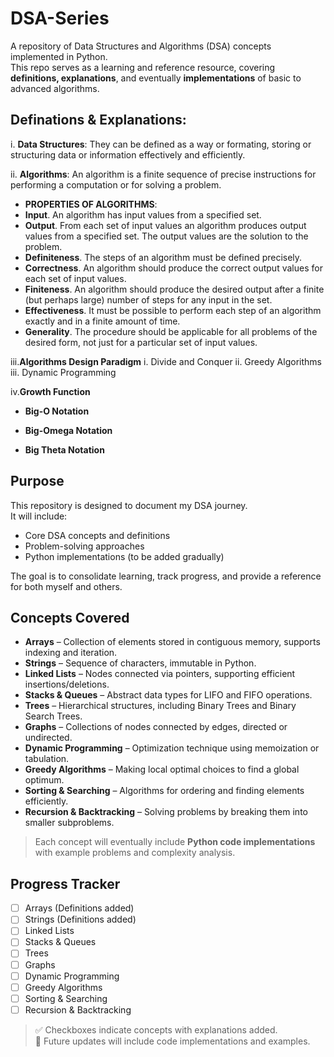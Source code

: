 # DSA-Series
A repository of Data Structures and Algorithms (DSA) concepts implemented in Python.  
This repo serves as a learning and reference resource, covering **definitions, explanations**, and eventually **implementations** of basic to advanced algorithms.

## **Definations** & **Explanations**:

i. **Data Structures**: They can be defined as a way or formating, storing or structuring data or information effectively and efficiently.

ii. **Algorithms**: An algorithm is a finite sequence of precise instructions for performing a computation or for
solving a problem.
  - **PROPERTIES OF ALGORITHMS**:
  - **Input**. An algorithm has input values from a specified set.
  -  **Output**. From each set of input values an algorithm produces output values from a specified
     set. The output values are the solution to the problem.
  - **Definiteness**. The steps of an algorithm must be defined precisely.
  - **Correctness**. An algorithm should produce the correct output values for each set of input
    values.
  - **Finiteness**. An algorithm should produce the desired output after a finite (but perhaps
    large) number of steps for any input in the set.
  - **Effectiveness**. It must be possible to perform each step of an algorithm exactly and in a
    finite amount of time.
  - **Generality**. The procedure should be applicable for all problems of the desired form, not
    just for a particular set of input values.
    
iii.**Algorithms Design Paradigm**
  i. Divide and Conquer
  ii. Greedy Algorithms
  iii. Dynamic Programming

iv.**Growth Function**
  - **Big-O Notation**
    

    
  - **Big-Omega Notation**


  - **Big Theta Notation**



## Purpose

This repository is designed to document my DSA journey.  
It will include:
- Core DSA concepts and definitions
- Problem-solving approaches
- Python implementations (to be added gradually)

The goal is to consolidate learning, track progress, and provide a reference for both myself and others.

## Concepts Covered

- **Arrays** – Collection of elements stored in contiguous memory, supports indexing and iteration.  
- **Strings** – Sequence of characters, immutable in Python.  
- **Linked Lists** – Nodes connected via pointers, supporting efficient insertions/deletions.  
- **Stacks & Queues** – Abstract data types for LIFO and FIFO operations.  
- **Trees** – Hierarchical structures, including Binary Trees and Binary Search Trees.  
- **Graphs** – Collections of nodes connected by edges, directed or undirected.  
- **Dynamic Programming** – Optimization technique using memoization or tabulation.  
- **Greedy Algorithms** – Making local optimal choices to find a global optimum.  
- **Sorting & Searching** – Algorithms for ordering and finding elements efficiently.  
- **Recursion & Backtracking** – Solving problems by breaking them into smaller subproblems.

> Each concept will eventually include **Python code implementations** with example problems and complexity analysis.

## Progress Tracker

- [ ] Arrays (Definitions added)  
- [ ] Strings (Definitions added)  
- [ ] Linked Lists  
- [ ] Stacks & Queues  
- [ ] Trees  
- [ ] Graphs  
- [ ] Dynamic Programming  
- [ ] Greedy Algorithms  
- [ ] Sorting & Searching  
- [ ] Recursion & Backtracking

> ✅ Checkboxes indicate concepts with explanations added.  
> 📝 Future updates will include code implementations and examples.
